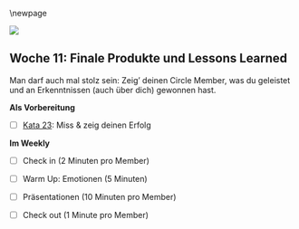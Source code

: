 \newpage

![](sketchnotes/bumper12.png)

## Woche 11: Finale Produkte und Lessons Learned

Man darf auch mal stolz sein: Zeig’ deinen Circle Member, was du geleistet und an Erkenntnissen (auch über dich) gewonnen hast.

**Als Vorbereitung**

- [ ] [Kata 23](0500_Kata_23.md): Miss & zeig deinen Erfolg 

**Im Weekly**

- [ ] Check in (2 Minuten pro Member)

- [ ] Warm Up: Emotionen (5 Minuten)

- [ ] Präsentationen (10 Minuten pro Member)

- [ ] Check out (1 Minute pro Member)
